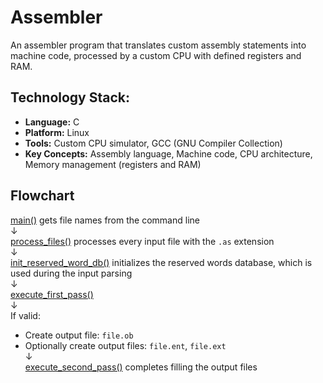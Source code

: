 # Assembler
An assembler program that translates custom assembly statements into machine code, processed by a custom CPU with defined registers and RAM.

## Technology Stack:
* **Language:** C
* **Platform:** Linux
* **Tools:** Custom CPU simulator, GCC (GNU Compiler Collection)
* **Key Concepts:** Assembly language, Machine code, CPU architecture, Memory management (registers and RAM)

## Flowchart

[main()](https://github.com/alice-ruv/Assembler/blob/main/assembler/assembler.c#L6)  gets file names from the command line   
   ↓     
[process_files()](https://github.com/alice-ruv/Assembler/blob/main/assembler/assemblerHandler.c#L88) processes every input file with the `.as` extension  
   ↓    
[init_reserved_word_db()](https://github.com/alice-ruv/Assembler/blob/main/assembler/reservedWordDB.c#L32) initializes the reserved words database, which is used during the input parsing  
   ↓  
[execute_first_pass()](https://github.com/alice-ruv/Assembler/blob/main/assembler/firstPass.c#L27)  
      ↓  
If valid:  
   - Create output file: `file.ob`  
   - Optionally create output files: `file.ent`, `file.ext`   
   ↓  
[execute_second_pass()](https://github.com/alice-ruv/Assembler/blob/main/assembler/secondPass.c#L21) completes filling the output files


